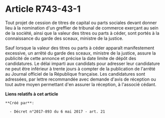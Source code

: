 # Article R743-43-1

Tout projet de cession de titres de capital ou parts sociales devant donner lieu à la nomination d'un greffier de tribunal de
commerce exerçant au sein de la société, ainsi que la valeur des titres ou parts à céder, sont portés à la connaissance du
garde des sceaux, ministre de la justice.

Sauf lorsque la valeur des titres ou parts à céder apparaît manifestement excessive, un arrêté du garde des sceaux, ministre
de la justice, assure la publicité de cette annonce et précise la date limite de dépôt des candidatures. Le délai imparti aux
candidats pour adresser leur candidature ne peut être inférieur à trente jours à compter de la publication de l'arrêté au
Journal officiel de la République française. Les candidatures sont adressées, par lettre recommandée avec demande d'avis de
réception ou tout autre moyen permettant d'en assurer la réception, à l'associé cédant.

**Liens relatifs à cet article**

	**Créé par**:

	  - Décret n°2017-893 du 6 mai 2017 - art. 21

